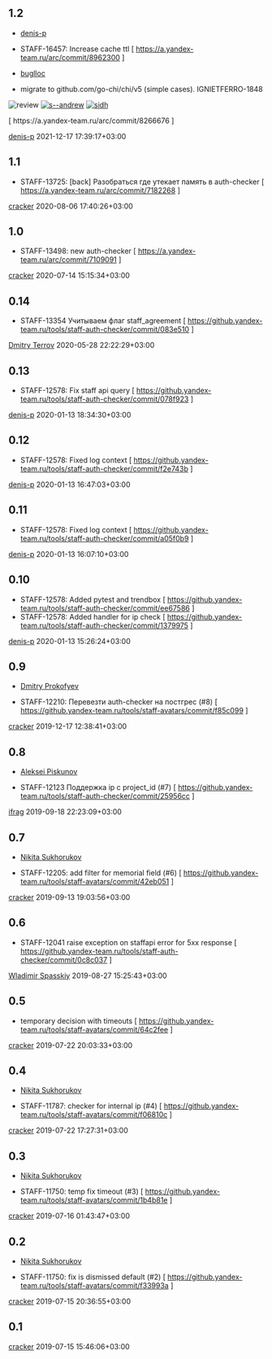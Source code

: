 1.2
---

* [denis-p](http://staff/denis-p)

 * STAFF-16457: Increase cache ttl  [ https://a.yandex-team.ru/arc/commit/8962300 ]

* [buglloc](http://staff/buglloc)

 * migrate to github.com/go-chi/chi/v5 (simple cases). IGNIETFERRO-1848

<!-- DEVEXP BEGIN -->
![review](https://codereview.in.yandex-team.ru/badges/review-in_progress-yellow.svg) [![s--andrew](https://codereview.in.yandex-team.ru/badges/s--andrew-...-yellow.svg)](https://staff.yandex-team.ru/s-andrew) [![sidh](https://codereview.in.yandex-team.ru/badges/sidh-ok-green.svg)](https://staff.yandex-team.ru/sidh)
<!-- DEVEXP END -->  [ https://a.yandex-team.ru/arc/commit/8266676 ]

[denis-p](http://staff/denis-p) 2021-12-17 17:39:17+03:00

1.1
---
 * STAFF-13725: [back] Разобраться где утекает память в auth-checker  [ https://a.yandex-team.ru/arc/commit/7182268 ]

[cracker](http://staff/cracker) 2020-08-06 17:40:26+03:00

1.0
---
 * STAFF-13498: new auth-checker  [ https://a.yandex-team.ru/arc/commit/7109091 ]

[cracker](http://staff/cracker) 2020-07-14 15:15:34+03:00

0.14
----
 * STAFF-13354 Учитываем флаг staff_agreement  [ https://github.yandex-team.ru/tools/staff-auth-checker/commit/083e510 ]

[Dmitry Terrov](http://staff/terrmit@yandex-team.ru) 2020-05-28 22:22:29+03:00

0.13
----
 * STAFF-12578: Fix staff api query  [ https://github.yandex-team.ru/tools/staff-auth-checker/commit/078f923 ]

[denis-p](http://staff/denis-p@yandex-team.ru) 2020-01-13 18:34:30+03:00

0.12
----
 * STAFF-12578: Fixed log context  [ https://github.yandex-team.ru/tools/staff-auth-checker/commit/f2e743b ]

[denis-p](http://staff/denis-p@yandex-team.ru) 2020-01-13 16:47:03+03:00

0.11
----
 * STAFF-12578: Fixed log context  [ https://github.yandex-team.ru/tools/staff-auth-checker/commit/a05f0b9 ]

[denis-p](http://staff/denis-p@yandex-team.ru) 2020-01-13 16:07:10+03:00

0.10
----
 * STAFF-12578: Added pytest and trendbox                                 [ https://github.yandex-team.ru/tools/staff-auth-checker/commit/ee67586 ]
 * STAFF-12578: Added handler for ip check                                [ https://github.yandex-team.ru/tools/staff-auth-checker/commit/1379975 ]

[denis-p](http://staff/denis-p@yandex-team.ru) 2020-01-13 15:26:24+03:00

0.9
---

* [Dmitry Prokofyev](http://staff/dmirain@yandex-team.ru)

 * STAFF-12210: Перевезти auth-checker на постгрес (#8)  [ https://github.yandex-team.ru/tools/staff-avatars/commit/f85c099 ]

[cracker](http://staff/cracker@yandex-team.ru) 2019-12-17 12:38:41+03:00

0.8
---

* [Aleksei Piskunov](http://staff/ifrag@yandex-team.ru)

 * STAFF-12123 Поддержка ip с project_id (#7)  [ https://github.yandex-team.ru/tools/staff-auth-checker/commit/25956cc ]

[ifrag](http://staff/ifrag@yandex-team.ru) 2019-09-18 22:23:09+03:00

0.7
---

* [Nikita Sukhorukov](http://staff/cracker@yandex-team.ru)

 * STAFF-12205: add filter for memorial field (#6)  [ https://github.yandex-team.ru/tools/staff-avatars/commit/42eb051 ]

[cracker](http://staff/cracker@yandex-team.ru) 2019-09-13 19:03:56+03:00

0.6
---
 * STAFF-12041 raise exception on staffapi error for 5xx response  [ https://github.yandex-team.ru/tools/staff-auth-checker/commit/0c8c037 ]

[Wladimir Spasskiy](http://staff/wlame@yandex-team.ru) 2019-08-27 15:25:43+03:00

0.5
---
 * temporary decision with timeouts  [ https://github.yandex-team.ru/tools/staff-avatars/commit/64c2fee ]

[cracker](http://staff/cracker@yandex-team.ru) 2019-07-22 20:03:33+03:00

0.4
---

* [Nikita Sukhorukov](http://staff/cracker@yandex-team.ru)

 * STAFF-11787: checker for internal ip (#4)  [ https://github.yandex-team.ru/tools/staff-avatars/commit/f06810c ]

[cracker](http://staff/cracker@yandex-team.ru) 2019-07-22 17:27:31+03:00

0.3
---

* [Nikita Sukhorukov](http://staff/cracker@yandex-team.ru)

 * STAFF-11750: temp fix timeout (#3)  [ https://github.yandex-team.ru/tools/staff-avatars/commit/1b4b81e ]

[cracker](http://staff/cracker@yandex-team.ru) 2019-07-16 01:43:47+03:00

0.2
---

* [Nikita Sukhorukov](http://staff/cracker@yandex-team.ru)

 * STAFF-11750: fix is dismissed default (#2)  [ https://github.yandex-team.ru/tools/staff-avatars/commit/f33993a ]

[cracker](http://staff/cracker@yandex-team.ru) 2019-07-15 20:36:55+03:00

0.1
---

[cracker](http://staff/cracker@yandex-team.ru) 2019-07-15 15:46:06+03:00
